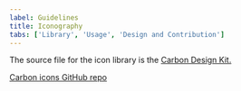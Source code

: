 ```yaml
---
label: Guidelines
title: Iconography
tabs: ['Library', 'Usage', 'Design and Contribution']
---
```


<p>The source file for the icon library is the <a href="https://github.com/ibm/carbon-design-kit" target=blank>Carbon Design Kit.</a></p>
<p> <a href="https://github.com/ibm/carbon-icons" target=blank>Carbon icons GitHub repo</a></p>

<icon-library-experimental />
